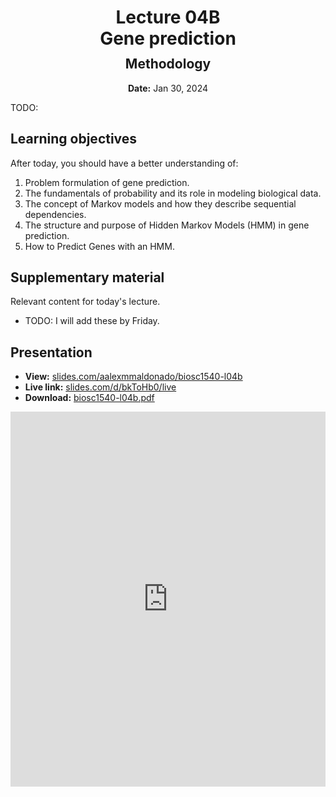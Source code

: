 <h1 style="margin-bottom: 0.4em; text-align: center;">
    <b>Lecture 04B</b><br>
    Gene prediction
</h1>
<h2 style="margin-top: 0.0em; text-align: center;">
    Methodology
</h2>
<p style="text-align: center;">
    <b>Date:</b> Jan 30, 2024
</p>

TODO:

## Learning objectives

After today, you should have a better understanding of:

1.  Problem formulation of gene prediction.
2.  The fundamentals of probability and its role in modeling biological data.
3.  The concept of Markov models and how they describe sequential dependencies.
4.  The structure and purpose of Hidden Markov Models (HMM) in gene prediction.
5.  How to Predict Genes with an HMM.

## Supplementary material

Relevant content for today's lecture.

-   TODO: I will add these by Friday.

## Presentation

-   **View:** [slides.com/aalexmmaldonado/biosc1540-l04b](https://slides.com/aalexmmaldonado/biosc1540-l04b)
-   **Live link:** [slides.com/d/bkToHb0/live](https://slides.com/d/bkToHb0/live)
-   **Download:** [biosc1540-l04b.pdf](/lectures/04B/biosc1540-l04b.pdf)

<iframe src="https://slides.com/aalexmmaldonado/biosc1540-l04b/embed?byline=hidden&share=hidden" width="100%" height="600" title="BIOSC 1540: Lecture 04B" scrolling="no" frameborder="0" webkitallowfullscreen mozallowfullscreen allowfullscreen></iframe>
